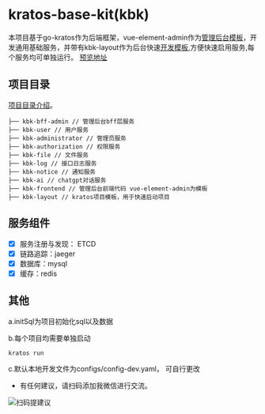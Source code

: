 # kratos-base-kit(kbk)
本项目基于go-kratos作为后端框架，vue-element-admin作为[管理后台模板](https://github.com/ZQCard/kbk-frontend)，开发通用基础服务，并带有kbk-layout作为后台快速[开发模板](https://github.com/ZQCard/kbk-layout),方便快速启用服务,每个服务均可单独运行。
[预览地址](http://kbk.manli.ltd)

## 项目目录

[项目目录介绍](https://go-kratos.dev/blog/go-project-layout/)。


```
├── kbk-bff-admin // 管理后台bff层服务
├── kbk-user // 用户服务
├── kbk-administrator // 管理员服务
├── kbk-authorization // 权限服务
├── kbk-file // 文件服务
├── kbk-log // 接口日志服务
├── kbk-notice // 通知服务
├── kbk-ai // chatgpt对话服务
├── kbk-frontend // 管理后台前端代码 vue-element-admin为模板
├── kbk-layout // kratos项目模板，用于快速启动项目

```

## 服务组件

- [x] 服务注册与发现： ETCD
- [x] 链路追踪：jaeger
- [x] 数据库：mysql
- [x] 缓存：redis

## 其他
a.initSql为项目初始化sql以及数据

b.每个项目均需要单独启动
```
kratos run
```
c.默认本地开发文件为configs/config-dev.yaml， 可自行更改

* 有任何建议，请扫码添加我微信进行交流。

![扫码提建议](https://kratos-base-kit.oss-cn-shanghai.aliyuncs.com/card.png)
